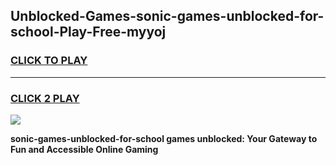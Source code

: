 
## Unblocked-Games-sonic-games-unblocked-for-school-Play-Free-myyoj
<h3>
<a href="https://premium76.site?title=sonic-games-unblocked-for-school&ref=21A">CLICK TO PLAY</a></h3>
<hr>

<h3>
<a href="https://premium76.site?title=sonic-games-unblocked-for-school&ref=21A">CLICK 2 PLAY</a>
  
</h3>

<a href="https://premium76.site?title=sonic-games-unblocked-for-school&ref=21A"><img src="https://clearcache.store/games.png"></a>


**sonic-games-unblocked-for-school games unblocked: Your Gateway to Fun and Accessible Online Gaming**
